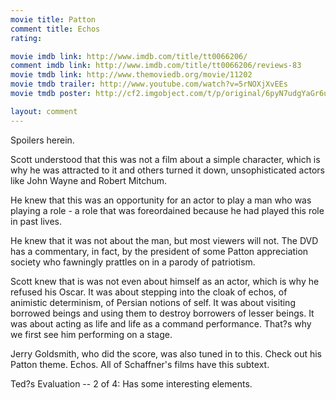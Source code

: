 ```yaml
---
movie title: Patton
comment title: Echos
rating: 

movie imdb link: http://www.imdb.com/title/tt0066206/
comment imdb link: http://www.imdb.com/title/tt0066206/reviews-83
movie tmdb link: http://www.themoviedb.org/movie/11202
movie tmdb trailer: http://www.youtube.com/watch?v=5rNOXjXvEEs
movie tmdb poster: http://cf2.imgobject.com/t/p/original/6pyN7udgYaGr6uNIP2MuLUcqmPh.jpg

layout: comment
---
```


Spoilers herein.

Scott understood that this was not a film about a simple character, which is why he was  attracted to it and others turned it down, unsophisticated actors like John Wayne and  Robert Mitchum.

He knew that this was an opportunity for an actor to play a man who was playing a role  - a role that was foreordained because he had played this role in past lives.

He knew that it was not about the man, but most viewers will not. The DVD has a  commentary, in fact, by the president of some Patton appreciation society who fawningly  prattles on in a parody of patriotism.

Scott knew that is was not even about himself as an actor, which is why he refused his  Oscar. It was about stepping into the cloak of echos, of animistic determinism, of Persian  notions of self. It was about visiting borrowed beings and using them to destroy  borrowers of lesser beings. It was about acting as life and life as a command  performance. That?s why we first see him performing on a stage.

Jerry Goldsmith, who did the score, was also tuned in to this. Check out his Patton  theme. Echos. All of Schaffner's films have this subtext.

Ted?s Evaluation -- 2 of 4: Has some interesting elements.